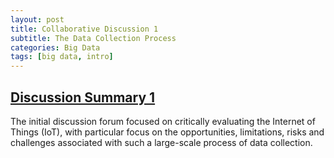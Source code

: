 ```yaml
---
layout: post
title: Collaborative Discussion 1
subtitle: The Data Collection Process
categories: Big Data
tags: [big data, intro]
---
```


## <a href="Discussion-Summary-1.docx">Discussion Summary 1</a>

The initial discussion forum focused on critically evaluating the Internet of Things (IoT), with particular focus on the opportunities, limitations, risks and challenges associated with such a large-scale process of data collection.
